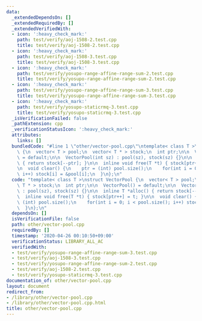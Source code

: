 ```yaml
---
data:
  _extendedDependsOn: []
  _extendedRequiredBy: []
  _extendedVerifiedWith:
  - icon: ':heavy_check_mark:'
    path: test/verify/aoj-1508-2.test.cpp
    title: test/verify/aoj-1508-2.test.cpp
  - icon: ':heavy_check_mark:'
    path: test/verify/aoj-1508-3.test.cpp
    title: test/verify/aoj-1508-3.test.cpp
  - icon: ':heavy_check_mark:'
    path: test/verify/yosupo-range-affine-range-sum-2.test.cpp
    title: test/verify/yosupo-range-affine-range-sum-2.test.cpp
  - icon: ':heavy_check_mark:'
    path: test/verify/yosupo-range-affine-range-sum-3.test.cpp
    title: test/verify/yosupo-range-affine-range-sum-3.test.cpp
  - icon: ':heavy_check_mark:'
    path: test/verify/yosupo-staticrmq-3.test.cpp
    title: test/verify/yosupo-staticrmq-3.test.cpp
  _isVerificationFailed: false
  _pathExtension: cpp
  _verificationStatusIcon: ':heavy_check_mark:'
  attributes:
    links: []
  bundledCode: "#line 1 \"other/vector-pool.cpp\"\ntemplate< class T >\nstruct VectorPool\
    \ {\n  vector< T > pool;\n  vector< T * > stock;\n  int ptr;\n\n  VectorPool()\
    \ = default;\n\n  VectorPool(int sz) : pool(sz), stock(sz) {}\n\n  inline T *alloc()\
    \ { return stock[--ptr]; }\n\n  inline void free(T *t) { stock[ptr++] = t; }\n\
    \n  void clear() {\n    ptr = (int) pool.size();\n    for(int i = 0; i < pool.size();\
    \ i++) stock[i] = &pool[i];\n  }\n};\n"
  code: "template< class T >\nstruct VectorPool {\n  vector< T > pool;\n  vector<\
    \ T * > stock;\n  int ptr;\n\n  VectorPool() = default;\n\n  VectorPool(int sz)\
    \ : pool(sz), stock(sz) {}\n\n  inline T *alloc() { return stock[--ptr]; }\n\n\
    \  inline void free(T *t) { stock[ptr++] = t; }\n\n  void clear() {\n    ptr =\
    \ (int) pool.size();\n    for(int i = 0; i < pool.size(); i++) stock[i] = &pool[i];\n\
    \  }\n};\n"
  dependsOn: []
  isVerificationFile: false
  path: other/vector-pool.cpp
  requiredBy: []
  timestamp: '2020-04-26 00:10:50+09:00'
  verificationStatus: LIBRARY_ALL_AC
  verifiedWith:
  - test/verify/yosupo-range-affine-range-sum-3.test.cpp
  - test/verify/aoj-1508-3.test.cpp
  - test/verify/yosupo-range-affine-range-sum-2.test.cpp
  - test/verify/aoj-1508-2.test.cpp
  - test/verify/yosupo-staticrmq-3.test.cpp
documentation_of: other/vector-pool.cpp
layout: document
redirect_from:
- /library/other/vector-pool.cpp
- /library/other/vector-pool.cpp.html
title: other/vector-pool.cpp
---
```

